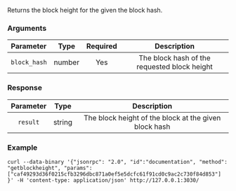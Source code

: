Returns the block height for the given the block hash.

### Arguments

|   Parameter  |  Type  | Required |                  Description                 |
|:------------ |:------:|:--------:|:--------------------------------------------:|
| `block_hash` | number |    Yes   | The block hash of the requested block height |

### Response

| Parameter |  Type  |                       Description                     |
|:---------:|:------:|:-----------------------------------------------------:|
| `result`  | string | The block height of the block at the given block hash |

### Example
```ignore
curl --data-binary '{"jsonrpc": "2.0", "id":"documentation", "method": "getblockheight", "params": ["caf49293d36f0215cfb3296dbc871a0ef5e5dcfc61f91cd0c9ac2c730f84d853"] }' -H 'content-type: application/json' http://127.0.0.1:3030/
```
